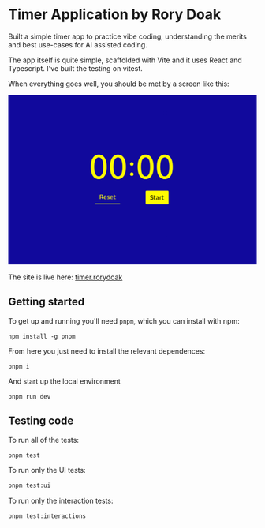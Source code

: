 # Timer Application by Rory Doak

Built a simple timer app to practice vibe coding, understanding the merits and best use-cases for AI assisted coding.

The app itself is quite simple, scaffolded with Vite and it uses React and Typescript. I've built the testing on vitest.

When everything goes well, you should be met by a screen like this:

![timer user interface](src/assets/ui.png)

The site is live here: [timer.rorydoak](https://timer.rorydoak.com/)

## Getting started

To get up and running you'll need `pnpm`, which you can install with npm:

```
npm install -g pnpm
```

From here you just need to install the relevant dependences:

```
pnpm i
```

And start up the local environment

```
pnpm run dev
```

## Testing code

To run all of the tests:

```bash
pnpm test
```

To run only the UI tests:

```bash
pnpm test:ui
```

To run only the interaction tests:

```bash
pnpm test:interactions
```
